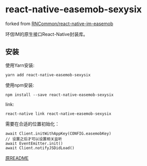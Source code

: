 # react-native-easemob-sexysix

forked from [RNCommon/react-native-im-easemob](https://github.com/RNCommon/react-native-im-easemob)

环信IM的原生接口React-Native封装库。

## 安装

使用Yarn安装:

```
yarn add react-native-easemob-sexysix
```

使用npm安装:

```
npm install --save react-native-easemob-sexysix
```

link:
```
react-native link react-native-easemob-sexysix
```

需要在合适的位置初始化：
```
await Client.initWithAppKey(CONFIG.easemobKey)
// 设置之后才可以设置相关监听
await EventEmitter.init()
await Client.notifyJSDidLoad()
```

[原README](https://github.com/RNCommon/react-native-im-easemob)
